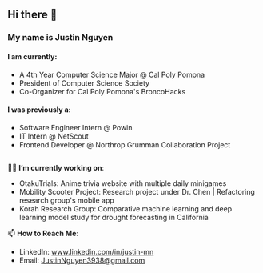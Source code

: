 ## Hi there 👋

### **My name is Justin Nguyen**
#### I am currently:
- A 4th Year Computer Science Major @ Cal Poly Pomona
- President of Computer Science Society
- Co-Organizer for Cal Poly Pomona's BroncoHacks
#### I was previously a:
- Software Engineer Intern @ Powin
- IT Intern @ NetScout
- Frontend Developer @ Northrop Grumman Collaboration Project
##
👨‍💻 **I’m currently working on**:
- OtakuTrials: Anime trivia website with multiple daily minigames
- Mobility Scooter Project: Research project under Dr. Chen | Refactoring research group's mobile app
- Korah Research Group: Comparative machine learning and deep learning model study for drought forecasting in California
  
📫 **How to Reach Me**:
- LinkedIn: www.linkedin.com/in/justin-mn
- Email: JustinNguyen3938@gmail.com
